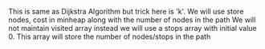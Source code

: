 This is same as Dijkstra Algorithm but trick here is 'k'.
We will use store nodes, cost in minheap along with the number of nodes in the path
We will not maintain visited array instead we will use a stops array with initial value 0. This array will store the number of nodes/stops in the path